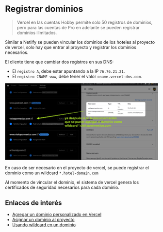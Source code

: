# Registrar dominios

> Vercel en las cuentas Hobby permite solo 50 registros de dominios, pero para las cuentas de Pro en adelante se pueden registrar dominios ilimitados.

Similar a Netlify se pueden vincular los dominios de los hoteles al proyecto de vercel, solo hay que entrar al proyecto y registrar los dominios necesarios.

El cliente tiene que cambiar dos registros en sus DNS:

- El `registro A`, debe estar apuntando a la IP `76.76.21.21`.
- El `registro CNAME www`, debe tener el valor `cname.vercel-dns.com.`

![Wildcard Domain](assets/wildcard-dns.jpg)

En caso de ser necesario en el proyecto de vercel, se puede registrar el dominio como un wildcard `*.hotel-domain.com`

Al momento de vincular el dominio, el sistema de vercel genera los certificados de seguridad necesarios para cada dominio.

## Enlaces de interés

- [Agregar un dominio personalizado en Vercel](https://vercel.com/guides/how-do-i-add-a-custom-domain-to-my-vercel-project)
- [Asignar un dominio al proyecto](https://vercel.com/docs/concepts/get-started/assign-domain)
- [Usando wildcard en un dominio](https://vercel.com/docs/concepts/projects/domains/add-a-domain#using-wildcard-domain)
